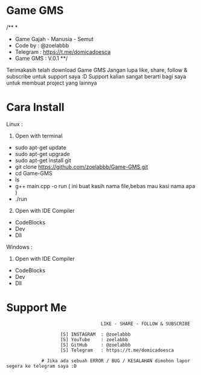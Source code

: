 # Game GMS
/**
 *
 * Game Gajah - Manusia - Semut
 * Code by      : @zoelabbb
 * Telegram     : https://t.me/domicadoesca
 * Game GMS     : V.0.1
 **/

Terimakasih telah download Game GMS
Jangan lupa like, share, follow & subscribe untuk support saya :D
Support kalian sangat berarti bagi saya untuk membuat project yang lainnya



# Cara Install


Linux :

1. Open with terminal
* sudo apt-get update
* sudo apt-get upgrade
* sudo apt-get install git
* git clone https://github.com/zoelabbb/Game-GMS.git
* cd Game-GMS
* ls
* g++ main.cpp -o run ( ini buat kasih nama file,bebas mau kasi nama apa )
* ./run

2. Open with IDE Compiler
- CodeBlocks
- Dev
- Dll

Windows :

1. Open with IDE Compiler
- CodeBlocks
- Dev
- Dll

# Support Me
                                       LIKE - SHARE - FOLLOW & SUBSCRIBE

                        [S] INSTAGRAM  : @zoelabbb
                        [S] YouTube    : zoelabbb
                        [S] GitHub     : @zoelabbb
                        [S] Telegram   : https://t.me/domicadoesca
                        
                 # Jika ada sebuah ERROR / BUG / KESALAHAN dimohon lapor segera ke telegram saya :D

